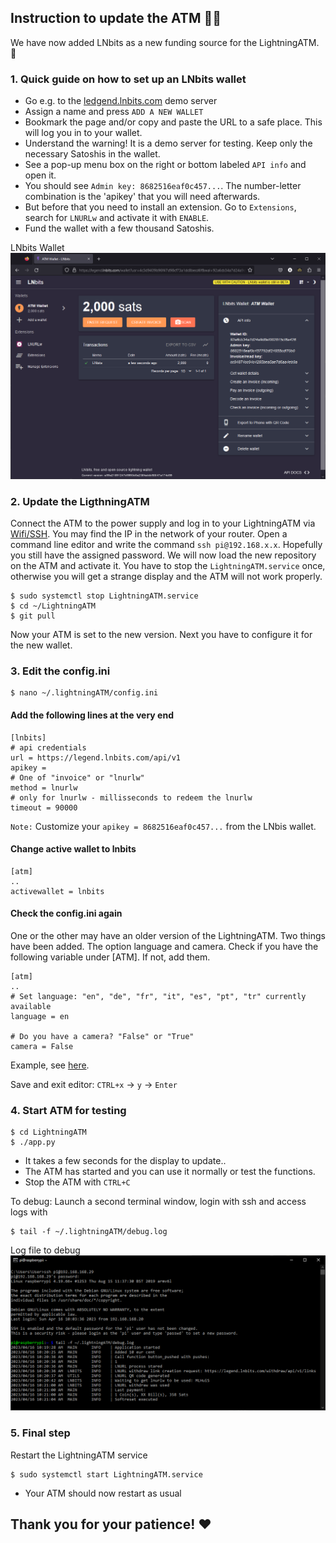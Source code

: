 ## Instruction to update the ATM 📜🧐

We have now added LNbits as a new funding source for the LightningATM. 🎉

### 1. Quick guide on how to set up an LNbits wallet

- Go e.g. to the [ledgend.lnbits.com](https://legend.lnbits.com/) demo server
- Assign a name and press `ADD A NEW WALLET`
- Bookmark the page and/or copy and paste the URL to a safe place. This will log you in to your wallet.
- Understand the warning! It is a demo server for testing. Keep only the necessary Satoshis in the wallet. 
- See a pop-up menu box on the right or bottom labeled `API info` and open it.
- You should see `Admin key: 8682516eaf0c457...`. The number-letter combination is the 'apikey' that you will need afterwards.
- But before that you need to install an extension. Go to `Extensions`, search for `LNURLw` and activate it with `ENABLE`.
- Fund the wallet with a few thousand Satoshis.

LNbits Wallet
![LNbits Wallet](../pictures/set_up_an_lnbits_wallet.png)

### 2. Update the LigthningATM 

Connect the ATM to the power supply and log in to your LightningATM via [Wifi/SSH](https://github.com/21isenough/LightningATM/blob/master/docs/guide/sdcard_and_wifi.md#carry-out-basic-software-settings-and-updates). You may find the IP in the network of your router. Open a command line editor and write the command `ssh pi@192.168.x.x`. Hopefully you still have the assigned password. We will now load the new repository on the ATM and activate it. You have to stop the `LightningATM.service` once, otherwise you will get a strange display and the ATM will not work properly.  

    $ sudo systemctl stop LightningATM.service
    $ cd ~/LightningATM
    $ git pull
    
Now your ATM is set to the new version. Next you have to configure it for the new wallet.
    
### 3. Edit the config.ini

    $ nano ~/.lightningATM/config.ini

#### Add the following lines at the very end

```
[lnbits]
# api credentials
url = https://legend.lnbits.com/api/v1
apikey = 
# One of "invoice" or "lnurlw"
method = lnurlw
# only for lnurlw - millisseconds to redeem the lnurlw
timeout = 90000
```

`Note:` Customize your `apikey = 8682516eaf0c457...` from the LNbis wallet.

#### Change active wallet to lnbits

    [atm]
    ..
    activewallet = lnbits
    
#### Check the config.ini again

One or the other may have an older version of the LightningATM. Two things have been added. The option language and camera. Check if you have the following variable under [ATM]. If not, add them.

    [atm]
    ..
    # Set language: "en", "de", "fr", "it", "es", "pt", "tr" currently available
    language = en

    # Do you have a camera? "False" or "True"
    camera = False
    
Example, see [here](https://github.com/21isenough/LightningATM/blob/master/example_config.ini).
    
Save and exit editor: `CTRL+x` -> `y` -> `Enter`
   
### 4. Start ATM for testing

    $ cd LightningATM
    $ ./app.py

- It takes a few seconds for the display to update..
- The ATM has started and you can use it normally or test the functions.
- Stop the ATM with `CTRL+C`

To debug: Launch a second terminal window, login with ssh and access logs with 

    $ tail -f ~/.lightningATM/debug.log
    
Log file to debug
![Log file to debug](../pictures/perform_update_logs.png)

### 5. Final step

Restart the LightningATM service

    $ sudo systemctl start LightningATM.service

- Your ATM should now restart as usual

## Thank you for your patience! ❤
